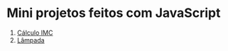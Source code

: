 # Mini projetos feitos com JavaScript

1. [Cálculo IMC](https://robertabononi.github.io/mini-projetos-js/imc/)
2. [Lâmpada](https://robertabononi.github.io/mini-projetos-js/lampada/)
